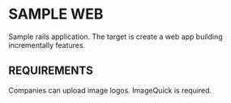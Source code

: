 # SAMPLE WEB
Sample rails application. The target is create a web app building incrementally features.

## REQUIREMENTS
Companies can upload image logos. ImageQuick is required.
